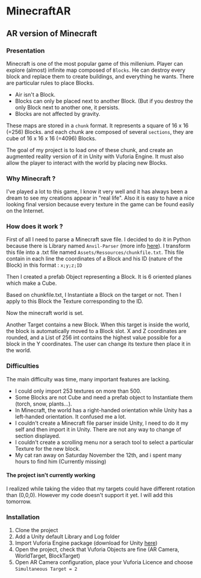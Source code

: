 # MinecraftAR
## AR version of Minecraft

### Presentation

Minecraft is one of the most popular game of this millenium. Player can explore (almost) infinite map composed of `Blocks`. He can destroy every block and replace them to create buildings, and everything he wants. There are particular rules to place Blocks.
  - Air isn't a Block.
  - Blocks can only be placed next to another Block. (But if you destroy the only Block next to another one, it persists.
  - Blocks are not affected by gravity.

These maps are stored in a `chunk` format. It represents a square of 16 x 16 (=256) Blocks. and each chunk are composed of several `sections`, they are cube of 16 x 16 x 16 (=4096) Blocks.

The goal of my project is to load one of these chunk, and create an augmented reality version of it in Unity with Vuforia Engine. It must also allow the player to interact with the world by placing new Blocks.

### Why Minecraft ?

I've played a lot to this game, I know it very well and it has always been a dream to see my creations appear in "real life".
Also it is easy to have a nice looking final version because every texture in the game can be found easily on the Internet.

### How does it work ?

First of all I need to parse a Minecraft save file. I decided to do it in Python because there is Library named `Anvil-Parser` (more info [here](https://github.com/matcool/anvil-parser)). I transform this file into a .txt file named `Assets/Ressources/chunkfile.txt`. This file contain in each line the coordinates of a Block and his ID (nature of the Block) in this format : `x;y;z;ID`

Then I created a prefab Object representing a Block. It is 6 oriented planes which make a Cube.

Based on chunkfile.txt, I Instantiate a Block on the target or not. Then I apply to this Block the Texture corresponding to the ID.

Now the minecraft world is set.

Another Target contains a new Block. When this target is inside the world, the block is automatically moved to a Block slot. X and Z coordinates are rounded, and a List of 256 int contains the highest value possible for a block in the Y coordinates. The user can change its texture then place it in the world.

### Difficulties

The main difficulty was time, many important features are lacking.
- I could only import 253 textures on more than 500.
- Some Blocks are not Cube and need a prefab object to Instantiate them (torch, snow, plants...).
- In Minecraft, the world has a right-handed orientation while Unity has a left-handed orientation. It confused me a lot.
- I couldn't create a Minecraft file parser inside Unity, I need to do it my self and then import it in Unity. There are not any way to change of section displayed.
- I couldn't create a scrolling menu nor a serach tool to select a particular Texture for the new block.
- My cat ran away on Saturday November the 12th, and i spent many hours to find him (Currently missing)

#### The project isn't currently working

I realized while taking the video that my targets could have different rotation than (0,0,0). However my code doesn't support it yet. I will add this tomorrow.

### Installation
 1. Clone the project
2. Add a Unity default Library and Log folder
3. Import Vuforia Engine package (download for Unity [here](https://developer.vuforia.com/downloads/SDK))
4. Open the project, check that Vuforia Objects are fine (AR Camera, WorldTarget, BlockTarget)
5. Open AR Camera configuration, place your Vuforia Licence and choose `Simultaneous Target = 2`

